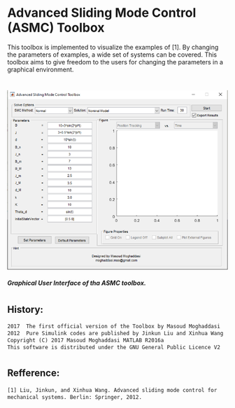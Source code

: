 # Advanced Sliding Mode Control (ASMC) Toolbox 

This toolbox is implemented to visualize the examples of [1]. 
By changing the parameters of examples, a wide set of systems can be covered. 
This toolbox aims to give freedom to the users for changing the parameters in a graphical environment.
#
![plot](./Images/ToolboxGUI.PNG)
##### Graphical User Interface of tha ASMC toolbox. 
#
## History:
    2017  The first official version of the Toolbox by Masoud Moghaddasi
    2012  Pure Simulink codes are published by Jinkun Liu and Xinhua Wang
    Copyright (C) 2017 Masoud Moghaddasi MATLAB R2016a
    This software is distributed under the GNU General Public Licence V2
#
##   Refference:
    [1] Liu, Jinkun, and Xinhua Wang. Advanced sliding mode control for mechanical systems. Berlin: Springer, 2012.
